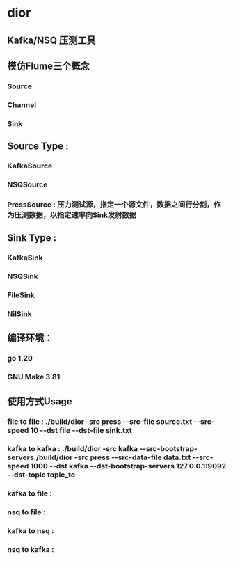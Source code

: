 # dior
## Kafka/NSQ 压测工具
## 模仿Flume三个概念
### Source
### Channel
### Sink
## Source Type :
### KafkaSource
### NSQSource
### PressSource : 压力测试源，指定一个源文件，数据之间行分割，作为压测数据，以指定速率向Sink发射数据
## Sink Type :
### KafkaSink
### NSQSink
### FileSink
### NilSink
## 编译环境：
### go 1.20
### GNU Make 3.81
## 使用方式Usage
### file to file : ./build/dior -src press --src-file source.txt --src-speed 10 --dst file --dst-file sink.txt
### kafka to kafka : ./build/dior -src kafka --src-bootstrap-servers./build/dior -src press --src-data-file data.txt --src-speed 1000 --dst kafka --dst-bootstrap-servers 127.0.0.1:9092 --dst-topic topic_to
### kafka to file :
### nsq to file :
### kafka to nsq :
### nsq to kafka :